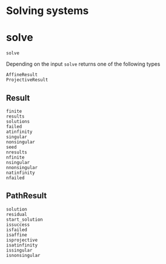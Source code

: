 # Solving systems

# solve
```@docs
solve
```

Depending on the input `solve` returns one of the following types
```@docs
AffineResult
ProjectiveResult
```

## Result
```@docs
finite
results
solutions
failed
atinfinity
singular
nonsingular
seed
nresults
nfinite
nsingular
nnonsingular
natinfinity
nfailed

```
## PathResult
```@docs
solution
residual
start_solution
issuccess
isfailed
isaffine
isprojective
isatinfinity
issingular
isnonsingular
```
